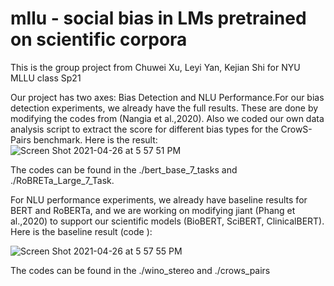 # mllu - social bias in LMs pretrained on scientific corpora
 
This is the group project from Chuwei Xu, Leyi Yan, Kejian Shi for NYU MLLU class Sp21

Our project has two axes: Bias Detection and NLU Performance.For our bias detection experiments, we already have the full results. These are done by modifying the codes from (Nangia et al.,2020). Also we coded our own data analysis script to extract the score for different bias types for the CrowS-Pairs benchmark. 
Here is the result:
![Screen Shot 2021-04-26 at 5 57 51 PM](https://user-images.githubusercontent.com/32584185/116156047-f801e880-a6b8-11eb-8e0d-ea4093d17cf5.png )

The codes can be found in the ./bert_base_7_tasks and ./RoBRETa_Large_7_Task.

For NLU performance experiments, we already have baseline results for BERT and RoBERTa, and we are working on modifying jiant (Phang et al.,2020) to support our scientific models (BioBERT, SciBERT, ClinicalBERT). 
Here is the baseline result (code ):

![Screen Shot 2021-04-26 at 5 57 55 PM](https://user-images.githubusercontent.com/32584185/116156530-9beb9400-a6b9-11eb-9768-07a16c940a57.png )

The codes can be found in the ./wino_stereo and ./crows_pairs
